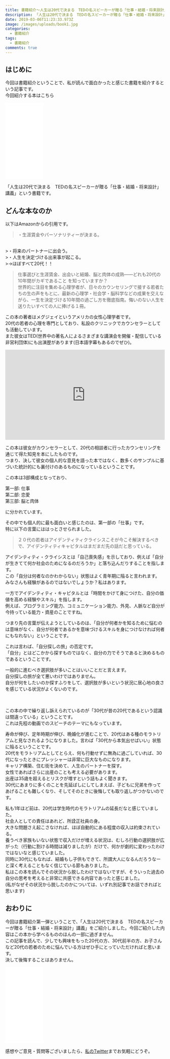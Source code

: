 ```yaml
---
title: 書籍紹介～人生は20代で決まる　TEDの名スピーカーが贈る「仕事・結婚・将来設計」講義～
description: 「人生は20代で決まる　TEDの名スピーカーが贈る「仕事・結婚・将来設計」講義」という書籍について紹介します
date: 2019-03-06T11:23:33.973Z
image: /images/uploads/book1.jpg
categories:
  - 書籍紹介
tags:
  - 書籍紹介
comments: true
---
```

## はじめに

今回は書籍紹介ということで、私が読んで面白かったと感じた書籍を紹介するという記事です。<br>
今回紹介する本はこちら
<iframe style="width:120px;height:240px;" marginwidth="0" marginheight="0" scrolling="no" frameborder="0" src="//rcm-fe.amazon-adsystem.com/e/cm?lt1=_blank&bc1=000000&IS2=1&bg1=FFFFFF&fc1=000000&lc1=0000FF&t=ringoku06-22&language=ja_JP&o=9&p=8&l=as4&m=amazon&f=ifr&ref=as_ss_li_til&asins=B00N4FBEK8&linkId=3da4f2ab0d81d5e08bb77af69463991c"></iframe>

「人生は20代で決まる　TEDの名スピーカーが贈る「仕事・結婚・将来設計」講義」という書籍です。<br>

## どんな本なのか

以下はAmazonからの引用です。
>・生涯賃金やパーソナリティーが決まる。<br>
>・将来のパートナーに出会う。<br>
>・人生を決定づける出来事が起こる。<br>
>→ほぼすべて20代！！<br>

>仕事選びと生涯賃金、出会いと結婚、脳と肉体の成熟――どれも20代の10年間がカギであること
>を知っていますか？　<br>
>世界的に注目を集める心理学者が、日々のカウンセリングで接する若者たちの生の声をもとに、最新の心理学・社会学・脳科学などの成果を交えながら、一生を決定づける10年間の過ごし方を徹底指南。悔いのない人生を送りたいすべての人に捧げる１冊。

この本の著者はメグジェイというアメリカの女性心理学者です。<br>
20代の若者の心理を専門としており、私設のクリニックでカウンセラーとしても活動しています。<br>
また彼女はTED(世界中の著名人によるさまざまな講演会を開催・配信している非営利団体)にも出演歴があります(日本語字幕もあるのでぜひ)。<br>
<div style="position: relative;padding-bottom: 56.25%;height: 0;overflow: hidden;">
<iframe width="560" height="315" src="https://www.youtube.com/embed/vhhgI4tSMwc" frameborder="0" allow="accelerometer; autoplay; encrypted-media; gyroscope; picture-in-picture" allowfullscreen style="position: absolute;top: 0;left: 0;width: 100%;height: 100%;"></iframe>
</div>

この本は彼女がカウンセラーとして、20代の相談者に行ったカウンセリングを通じて得た知見を本にしたものです。<br>
つまり、決して彼女の個人的な意見を語った本ではなく、数多くのサンプルに基づいた統計的にも裏付けのあるものになっているということです。<br>

この本は3部構成となっており、<br>

第一部: 仕事<br>
第二部: 恋愛<br>
第三部: 脳と肉体<br>

に分かれています。<br>

その中でも個人的に最も面白いと感じたのは、第一部の「仕事」です。<br>
特に以下の言葉にははっとさせられました。<br>

>２０代の若者はアイデンティティクライシスこそが今こそ解決するべきで、アイデンティティキャピタルはまだまだ先の話だと思っている。

アイデンティティ・クライシスとは「自己喪失感」を示しており、例えば「自分が生きてて何か社会のためになるのだろうか」と落ち込んだりすることを指します。<br>
この「自分は何者なのかわからない」状態はよく青年期に陥ると言われます。<br>
みなさんも経験があるのではないでしょうか？私はあります。<br>

一方でアイデンティティ・キャピタルとは「時間をかけて身につけた、自分の価値を高める経験やスキル」を指します。<br>
例えば、プログラミング能力、コミュニケーション能力、外見、人脈など自分が今持っている能力・資産のことですね。<br>

つまり先の言葉が伝えようとしているのは、「自分が何者かを知るために悩むのは意味がなく、自分が何者であるかを意味づけるスキルを身につけなければ何者にもなれない」ということです。<br>

これは言わば、「自分探しの旅」の否定です。<br>
「自分」とはどこかから探すものではなく、自分の力でそうであると決めるものであるということです。<br>

一般的に進むべき選択肢が多いことはいいことだと言えます。<br>
自分探しの旅が全て悪いわけではありません。<br>
自分が何をしたいのか探すふりをして、選択肢が多いという状況に居心地の良さを感じている状況がよくないのです。<br>

<br>
<br>
この本の中で繰り返し訴えられているのが「30代が昔の20代であるという認識は間違っている」ということです。<br>
これは先程の動画でのスピーチのテーマにもなっています。<br>

寿命が伸び、定年時期が伸び、晩婚化が進むことで、20代はある種のモラトリアムと見なされるようになりました。言わば「30代から本気出せばいい」状態に陥るということです。<br>
20代をモラトリアムとしてとらえ、何も行動せずに無為に過ごしていれば、30代になったときにプレッシャーは非常に巨大なものになります。<br>
キャリア構築、住む街を決めて、人生のパートナーを探す。<br>
女性であればさらに出産のことも考える必要があります。<br>
出産は35歳を超えるとリスクが増すという話もよく聞きます。<br>
30代にあまりに多くのことを先延ばしにしてしまえば、子どもに兄弟を作ってあげることも難しくなり、そしてそのときに後悔しても取り返しがつかないのです。<br>

私も1年ほど前は、20代は学生時代のモラトリアムの延長だなと感じていました。<br>
社会人としての責任はあれど、所詮正社員の身。<br>
大きな問題さえ起こさなければ、ほぼ自動的にある程度の収入は約束されている。<br>
養うべき家族もいない状態で収入だけが増える状況は、むしろ行動の選択肢が広がった（行動に割ける時間は減りましたが）だけで、何かが劇的に変わったわけではないなと感じていました。
<br>
同時に30代にもなれば、結婚もし子供もできて、所謂大人になるんだろうなーと深く考えることもなく信じている節もありました。<br>
私はこの本を読んでその状況から脱したわけではないですが、そういった過去の自分の思考を考えると非常に共感できる内容であったと感じました。<br>
(私がなぜその状況から脱したのかについては、いずれ別記事でお話できればと思います)

## おわりに
今回は書籍紹介第一弾ということで、「人生は20代で決まる　TEDの名スピーカーが贈る「仕事・結婚・将来設計」講義」をご紹介しました。今回ご紹介した内容はこの本から学べるもののほんの一部に過ぎません。<br>
この記事を読んで、少しでも興味をもった20代の方、30代前半の方、お子さんなど20代の若者のために悩んでいる方はぜひ手にとっていただければと思います。<br>
決して後悔することはありません。<br>

<iframe style="width:120px;height:240px;" marginwidth="0" marginheight="0" scrolling="no" frameborder="0" src="//rcm-fe.amazon-adsystem.com/e/cm?lt1=_blank&bc1=000000&IS2=1&bg1=FFFFFF&fc1=000000&lc1=0000FF&t=ringoku06-22&language=ja_JP&o=9&p=8&l=as4&m=amazon&f=ifr&ref=as_ss_li_til&asins=B00N4FBEK8&linkId=3da4f2ab0d81d5e08bb77af69463991c"></iframe>


感想やご意見・質問等ございましたら、<a href="https://twitter.com/RinGoku98">私のTwitter</a>までお気軽にどうぞ。


